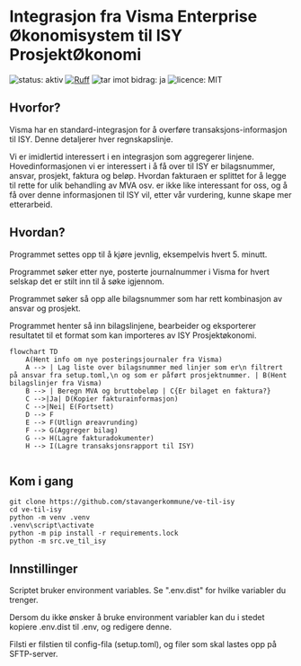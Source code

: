 # Integrasjon fra Visma Enterprise Økonomisystem til ISY ProsjektØkonomi
![status: aktiv](https://img.shields.io/badge/status-aktiv-blue) [![Ruff](https://img.shields.io/endpoint?url=https://raw.githubusercontent.com/astral-sh/ruff/main/assets/badge/v2.json)](https://github.com/astral-sh/ruff) ![tar imot bidrag: ja](https://img.shields.io/badge/tar_imot_bidrag-ja-g) ![licence: MIT](https://img.shields.io/badge/license-MIT-blue)

## Hvorfor?
Visma har en standard-integrasjon for å overføre transaksjons-informasjon til ISY. Denne detaljerer hver regnskapslinje.

Vi er imidlertid interessert i en integrasjon som aggregerer linjene. Hovedinformasjonen vi er interessert i å få over til ISY er bilagsnummer, ansvar, prosjekt, faktura og beløp. Hvordan fakturaen er splittet for å legge til rette for ulik behandling av MVA osv. er ikke like interessant for oss, og å få over denne informasjonen til ISY vil, etter vår vurdering, kunne skape mer etterarbeid.

## Hvordan?
Programmet settes opp til å kjøre jevnlig, eksempelvis hvert 5. minutt.

Programmet søker etter nye, posterte journalnummer i Visma for hvert selskap det er stilt inn til å søke igjennom.

Programmet søker så opp alle bilagsnummer som har rett kombinasjon av ansvar og prosjekt.

Programmet henter så inn bilagslinjene, bearbeider og eksporterer resultatet til et format som kan importeres av ISY Prosjektøkonomi.

```mermaid
flowchart TD
    A(Hent info om nye posteringsjournaler fra Visma)
    A --> | Lag liste over bilagsnummer med linjer som er\n filtrert på ansvar fra setup.toml,\n og som er påført prosjektnummer. | B(Hent bilagslinjer fra Visma)
    B --> | Beregn MVA og bruttobeløp | C{Er bilaget en faktura?}
    C -->|Ja| D(Kopier fakturainformasjon)
    C -->|Nei| E(Fortsett)
    D --> F
    E --> F(Utlign øreavrunding)
    F --> G(Aggreger bilag)
    G --> H(Lagre fakturadokumenter)
    H --> I(Lagre transaksjonsrapport til ISY)
  
```

## Kom i gang
```console
git clone https://github.com/stavangerkommune/ve-til-isy
cd ve-til-isy
python -m venv .venv
.venv\script\activate
python -m pip install -r requirements.lock
python -m src.ve_til_isy
```

## Innstillinger
Scriptet bruker environment variables. Se ".env.dist" for hvilke variabler du trenger.

Dersom du ikke ønsker å bruke environment variabler kan du i stedet kopiere .env.dist til .env, og redigere denne.

Filsti er filstien til config-fila (setup.toml), og filer som skal lastes opp på SFTP-server.